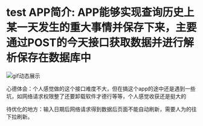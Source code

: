 # test APP简介: APP能够实现查询历史上某一天发生的重大事情并保存下来，主要通过POST的今天接口获取数据并进行解析保存在数据库中

![gif动态展示](https://github.com/dmf2002/test/blob/dmf2002-patch-1/SVID_20210219_202927_1.gif)

心德体会：个人感觉做的这个接口难度不大，但在搞这个app的途中还是遇到一些坑，如网络请求权限整了还要卸载软件才德行等等，个人感觉收获还是挺大的

待优化的地方：输入日期后网络请求得到数据后页面不能自动刷新，需要人为的往下拉刷新。
